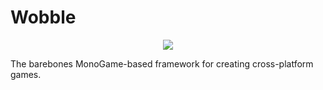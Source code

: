# Wobble

<p align="center"> 
  <img src="https://eggplants.org/wobble.png">
</p>

The barebones MonoGame-based framework for creating cross-platform games.
